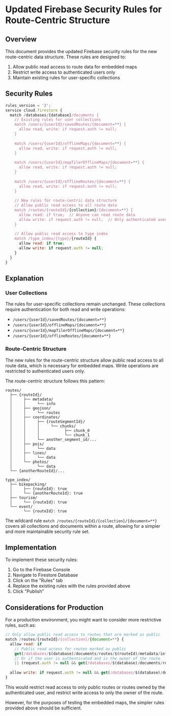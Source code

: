 # Updated Firebase Security Rules for Route-Centric Structure

## Overview

This document provides the updated Firebase security rules for the new route-centric data structure. These rules are designed to:

1. Allow public read access to route data for embedded maps
2. Restrict write access to authenticated users only
3. Maintain existing rules for user-specific collections

## Security Rules

```javascript
rules_version = '2';
service cloud.firestore {
  match /databases/{database}/documents {
    // Existing rules for user collections
    match /users/{userId}/savedRoutes/{document=**} {
      allow read, write: if request.auth != null;
    }
    
    match /users/{userId}/offlineMaps/{document=**} {
      allow read, write: if request.auth != null;
    }
    
    match /users/{userId}/mapTilerOfflineMaps/{document=**} {
      allow read, write: if request.auth != null;
    }
    
    match /users/{userId}/offlineRoutes/{document=**} {
      allow read, write: if request.auth != null;
    }
    
    // New rules for route-centric data structure
    // Allow public read access to all route data
    match /routes/{routeId}/{collection}/{document=**} {
      allow read: if true;  // Anyone can read route data
      allow write: if request.auth != null;  // Only authenticated users can write
    }
    
    // Allow public read access to type index
    match /type_index/{type}/{routeId} {
      allow read: if true;
      allow write: if request.auth != null;
    }
  }
}
```

## Explanation

### User Collections

The rules for user-specific collections remain unchanged. These collections require authentication for both read and write operations:

- `/users/{userId}/savedRoutes/{document=**}`
- `/users/{userId}/offlineMaps/{document=**}`
- `/users/{userId}/mapTilerOfflineMaps/{document=**}`
- `/users/{userId}/offlineRoutes/{document=**}`

### Route-Centric Structure

The new rules for the route-centric structure allow public read access to all route data, which is necessary for embedded maps. Write operations are restricted to authenticated users only.

The route-centric structure follows this pattern:

```
routes/
  ├── {routeId}/
  │     ├── metadata/
  │     │     └── info
  │     ├── geojson/
  │     │     └── routes
  │     ├── coordinates/
  │     │     ├── {routeSegmentId}/
  │     │     │     └── chunks/
  │     │     │           ├── chunk_0
  │     │     │           └── chunk_1
  │     │     └── another_segment_id/...
  │     ├── pois/
  │     │     └── data
  │     ├── lines/
  │     │     └── data
  │     └── photos/
  │           └── data
  └── {anotherRouteId}/...

type_index/
  ├── bikepacking/
  │     ├── {routeId}: true
  │     └── {anotherRouteId}: true
  ├── tourism/
  │     └── {routeId}: true
  └── event/
        └── {routeId}: true
```

The wildcard rule `match /routes/{routeId}/{collection}/{document=**}` covers all collections and documents within a route, allowing for a simpler and more maintainable security rule set.

## Implementation

To implement these security rules:

1. Go to the Firebase Console
2. Navigate to Firestore Database
3. Click on the "Rules" tab
4. Replace the existing rules with the rules provided above
5. Click "Publish"

## Considerations for Production

For a production environment, you might want to consider more restrictive rules, such as:

```javascript
// Only allow public read access to routes that are marked as public
match /routes/{routeId}/{collection}/{document=**} {
  allow read: if 
    // Public read access for routes marked as public
    get(/databases/$(database)/documents/routes/$(routeId)/metadata/info).data.isPublic == true
    // Or if the user is authenticated and is the owner of the route
    || (request.auth != null && get(/databases/$(database)/documents/routes/$(routeId)/metadata/info).data.userId == request.auth.uid);
  
  allow write: if request.auth != null && get(/databases/$(database)/documents/routes/$(routeId)/metadata/info).data.userId == request.auth.uid;
}
```

This would restrict read access to only public routes or routes owned by the authenticated user, and restrict write access to only the owner of the route.

However, for the purposes of testing the embedded maps, the simpler rules provided above should be sufficient.

